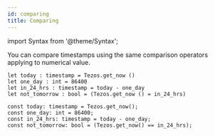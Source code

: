 ```yaml
---
id: comparing
title: Comparing
---
```


import Syntax from '@theme/Syntax';

You can compare timestamps using the same comparison operators
applying to numerical value.

<Syntax syntax="cameligo">

```cameligo group=comparing
let today : timestamp = Tezos.get_now ()
let one_day : int = 86400
let in_24_hrs : timestamp = today - one_day
let not_tomorrow : bool = (Tezos.get_now () = in_24_hrs)
```

</Syntax>

<Syntax syntax="jsligo">

```jsligo group=comparing
const today: timestamp = Tezos.get_now();
const one_day: int = 86400;
const in_24_hrs: timestamp = today - one_day;
const not_tomorrow: bool = (Tezos.get_now() == in_24_hrs);
```

</Syntax>
